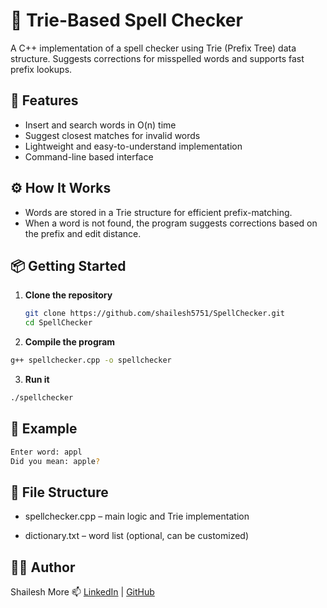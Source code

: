 # 📝 Trie-Based Spell Checker

A C++ implementation of a spell checker using Trie (Prefix Tree) data structure. Suggests corrections for misspelled words and supports fast prefix lookups.

## 🚀 Features

- Insert and search words in O(n) time
- Suggest closest matches for invalid words
- Lightweight and easy-to-understand implementation
- Command-line based interface

## ⚙️ How It Works

- Words are stored in a Trie structure for efficient prefix-matching.
- When a word is not found, the program suggests corrections based on the prefix and edit distance.

## 📦 Getting Started

1. **Clone the repository**
   ```bash
   git clone https://github.com/shailesh5751/SpellChecker.git
   cd SpellChecker

2. **Compile the program**

```bash
g++ spellchecker.cpp -o spellchecker
```

3. **Run it**
```bash
./spellchecker
```

## 🧪 Example
```bash
Enter word: appl
Did you mean: apple?
```

## 📁 File Structure
- spellchecker.cpp – main logic and Trie implementation

- dictionary.txt – word list (optional, can be customized)

## 🧑‍💻 Author
Shailesh More
📫 [LinkedIn](https://www.linkedin.com/in/shailesh-more) | [GitHub](https://github.com/shailesh5751)
